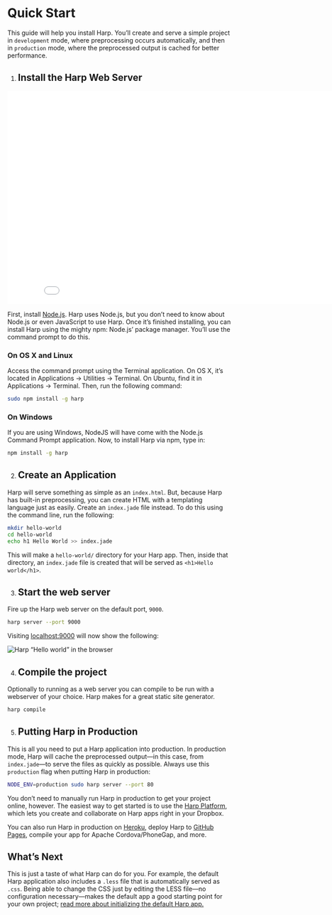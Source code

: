 # Quick Start

This guide will help you install Harp. You’ll create and serve a simple project in `development` mode, where preprocessing occurs automatically, and then in `production` mode, where the preprocessed output is cached for better performance.

1. ## Install the Harp Web Server

  <div class="videoWrapper"><iframe width="853" height="480" src="//www.youtube.com/embed/SEA0G9kpVJM?rel=0" frameborder="0" allowfullscreen></iframe></div>

  First, install [Node.js](https://nodejs.org/download/). Harp uses Node.js, but you don’t need to know about Node.js or even JavaScript to use Harp. Once it’s finished installing, you can install Harp using the mighty npm: Node.js’ package manager. You’ll use the command prompt to do this.

  ### On OS X and Linux

  Access the command prompt using the Terminal application. On OS X, it’s located in Applications → Utilities → Terminal. On Ubuntu, find it in Applications → Terminal. Then, run the following command:

  ```bash
  sudo npm install -g harp
  ```

  ### On Windows

  If you are using Windows, NodeJS will have come with the Node.js Command Prompt application. Now, to install Harp via npm, type in:

  ```bash
  npm install -g harp
  ```

2. ## Create an Application

  Harp will serve something as simple as an `index.html`. But, because Harp has built-in preprocessing, you can create HTML with a templating language just as easily. Create an `index.jade` file instead. To do this using the command line, run the following:

  ```sh
  mkdir hello-world
  cd hello-world
  echo h1 Hello World >> index.jade
  ```

  This will make a `hello-world/` directory for your Harp app. Then, inside that directory, an `index.jade` file is created that will be served as `<h1>Hello world</h1>`.

3. ## Start the web server

  Fire up the Harp web server on the default port, `9000`.

  ```sh
  harp server --port 9000
  ```

  Visiting [localhost:9000](http://localhost:9000) will now show the following:

  ![Harp “Hello world” in the browser](/docs/images/hello-world.png)

4. ## Compile the project

  Optionally to running as a web server you can compile to be run with a webserver of your choice. Harp makes for a great static site generator.

  ```sh
  harp compile
  ```

5. ## Putting Harp in Production

  This is all you need to put a Harp application into production. In production mode, Harp will cache the preprocessed output—in this case, from `index.jade`—to serve the files as quickly as possible. Always use this `production` flag when putting Harp in production:

  ```sh
  NODE_ENV=production sudo harp server --port 80
  ```

  You don’t need to manually run Harp in production to get your project online, however. The easiest way to get started is to use the [Harp Platform](https://www.harp.io/), which lets you create and collaborate on Harp apps right in your Dropbox.

  You can also run Harp in production on [Heroku](https://harp.rip/docs/deployment/heroku), deploy Harp to [GitHub Pages](https://harp.rip/docs/deployment/github-pages), compile your app for Apache Cordova/PhoneGap, and more.

## What’s Next

This is just a taste of what Harp can do for you. For example, the default Harp application also includes a `.less` file that is automatically served as `.css`. Being able to change the CSS just by editing the LESS file—no configuration necessary—makes the default app a good starting point for your own project; [read more about initializing the default Harp app.](/docs/environment/init)